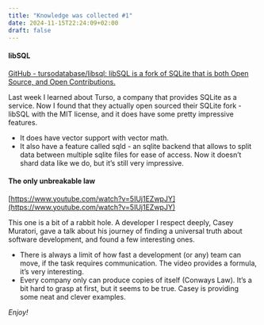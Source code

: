 ```yaml
---
title: "Knowledge was collected #1"
date: 2024-11-15T22:24:09+02:00
draft: false
---
```


#### libSQL

[GitHub - tursodatabase/libsql: libSQL is a fork of SQLite that is both Open Source, and Open Contributions.](https://github.com/tursodatabase/libsql)

Last week I learned about Turso, a company that provides SQLite as a service. Now I found that they actually open sourced their SQLite fork - libSQL with the MIT license, and it does have some pretty impressive features.
- It does have vector support with vector math.
- It also have a feature called sqld - an sqlite backend that allows to split data between multiple sqlite files for ease of access. Now it doesn’t shard data like we do, but it’s still very impressive.


#### The only unbreakable law

[https://www.youtube.com/watch?v=5IUj1EZwpJY](https://www.youtube.com/watch?v=5IUj1EZwpJY)

This one is a bit of a rabbit hole. A developer I respect deeply, Casey Muratori, gave a talk about his journey of finding a universal truth about software development, and found a few interesting ones.
- There is always a limit of how fast a development (or any) team can move, if the task requires communication. The video provides a formula, it’s very interesting.
- Every company only can produce copies of itself (Conways Law). It’s a bit hard to grasp at first, but it seems to be true. Casey is providing some neat and clever examples.

*Enjoy!*


